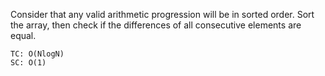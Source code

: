 Consider that any valid arithmetic progression will be in sorted order.
Sort the array, then check if the differences of all consecutive elements are equal.

    TC: O(NlogN)
    SC: O(1)